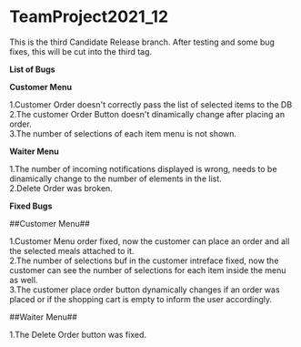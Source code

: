 # TeamProject2021_12

This is the third Candidate Release branch. After testing and some bug fixes, this will be cut into the third tag.

**List of Bugs**

**Customer Menu**

1.Customer Order doesn't correctly pass the list of selected items to the DB<br>
2.The customer Order Button doesn't dinamically change after placing an order.<br>
3.The number of selections of each item menu is not shown.

**Waiter Menu**

1.The number of incoming notifications displayed is wrong, needs to be dinamically change to the number of elements in the list.<br>
2.Delete Order was broken.


**Fixed Bugs**

##Customer Menu##

1.Customer Menu order fixed, now the customer can place an order and all the selected meals attached to it.<br>
2.The number of selections buf in the customer intreface fixed, now the customer can see the number of selections for each item inside the menu as well.<br>
3.The customer place order button dynamically changes if an order was placed or if the shopping cart is empty to inform the user accordingly.<br>

##Waiter Menu##

1.The Delete Order button was fixed.

